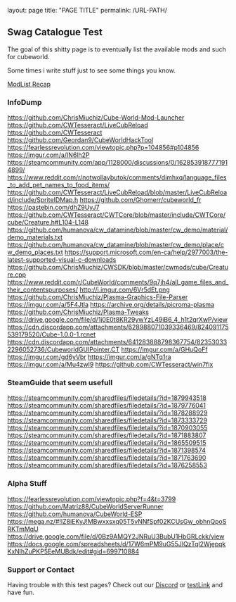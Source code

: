 layout: page
title: "PAGE TITLE"
permalink: /URL-PATH/

## Swag Catalogue Test

The goal of this shitty page is to eventually list the available mods and such for cubeworld.

Some times i write stuff just to see some things you know. 

[ModList Recap](https://paroyer.github.io/ModCatalogue/ModList)


### InfoDump

https://github.com/ChrisMiuchiz/Cube-World-Mod-Launcher
https://github.com/CWTesseract/LiveCubReload
https://github.com/CWTesseract
https://github.com/Geordan9/CubeWorldHackTool
https://fearlessrevolution.com/viewtopic.php?p=104856#p104856
https://imgur.com/a/IN6lh2P
https://steamcommunity.com/app/1128000/discussions/0/1628539187771914899/
https://www.reddit.com/r/notwollaybutok/comments/dimhxq/language_files_to_add_pet_names_to_food_items/
https://github.com/CWTesseract/LiveCubReload/blob/master/LiveCubReload/include/SpriteIDMap.h
https://github.com/Ghomerr/cubeworld_fr
https://pastebin.com/dhZ9UyJ7
https://github.com/CWTesseract/CWTCore/blob/master/include/CWTCore/cube/Creature.h#L104-L148
https://github.com/humanova/cw_datamine/blob/master/cw_demo/material/demo_materials.txt
https://github.com/humanova/cw_datamine/blob/master/cw_demo/place/cw_demo_places.txt
https://support.microsoft.com/en-ca/help/2977003/the-latest-supported-visual-c-downloads
https://github.com/ChrisMiuchiz/CWSDK/blob/master/cwmods/cube/Creature.cpp
https://www.reddit.com/r/CubeWorld/comments/9q7jh4/all_game_files_and_their_contentspurposes/
http://i.imgur.com/6Vr5dEt.png
https://github.com/ChrisMiuchiz/Plasma-Graphics-File-Parser
https://imgur.com/a/5F4Jtla
https://archive.org/details/picroma-plasma
https://github.com/ChrisMiuchiz/Plasma-Tweaks
https://drive.google.com/file/d/1j0E0t8KR29ywYzL49iB6_4_h1t2qrXwP/view
https://cdn.discordapp.com/attachments/628988071039336469/824091175539179520/Cube-1.0.0-1.rcnet
https://cdn.discordapp.com/attachments/641283888798367754/823530332296052736/CubeworldGUIPointer.CT
https://imgur.com/a/GHuQoFf
https://imgur.com/gd6yVbr
https://imgur.com/a/gNTq1ra
https://imgur.com/a/Mu4zwl9
https://github.com/CWTesseract/win7fix

### SteamGuide that seem usefull
https://steamcommunity.com/sharedfiles/filedetails/?id=1879943518
https://steamcommunity.com/sharedfiles/filedetails/?id=1879776041
https://steamcommunity.com/sharedfiles/filedetails/?id=1878288929
https://steamcommunity.com/sharedfiles/filedetails/?id=1873333729
https://steamcommunity.com/sharedfiles/filedetails/?id=1870903055
https://steamcommunity.com/sharedfiles/filedetails/?id=1871883807
https://steamcommunity.com/sharedfiles/filedetails/?id=1865509515
https://steamcommunity.com/sharedfiles/filedetails/?id=1871398574
https://steamcommunity.com/sharedfiles/filedetails/?id=1871763690
https://steamcommunity.com/sharedfiles/filedetails/?id=1876258553

### Alpha Stuff
https://fearlessrevolution.com/viewtopic.php?f=4&t=3799
https://github.com/Matriz88/CubeWorldServerRunner
https://github.com/humanova/CubeWorld-ESP
https://mega.nz/#!lZ8iEKyJ!MBwxxsxq05T5vNNfSpf02KCUsGw_obhnQpoSRKTmMqU
https://drive.google.com/file/d/0Bz9AMQY2JNRuU3BubU1HbGRLckk/view
https://docs.google.com/spreadsheets/d/17W6mPM9uG55JlQzTql2WjepqkKxNlhZuPKP5EeMUBdk/edit#gid=699710884

### Support or Contact

Having trouble with this test pages? Check out our [Discord](https://discord.gg/XU3qZQuyvw) or [testLink](https://imgur.com/a/Mu4zwl9) and have fun.
